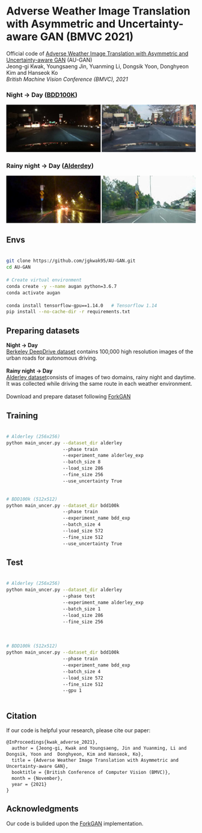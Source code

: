 # Adverse Weather Image Translation with Asymmetric and Uncertainty-aware GAN (BMVC 2021)
Official code of [Adverse Weather Image Translation with Asymmetric and Uncertainty-aware GAN]() (AU-GAN)\
Jeong-gi Kwak, Youngsaeng Jin, Yuanming Li, Dongsik Yoon, Donghyeon Kim and Hanseok Ko </br>
*British Machine Vision Conference (BMVC), 2021*
</br>

### Night &rarr; Day ([BDD100K](https://bdd-data.berkeley.edu/))
<img src="./assets/augan_bdd.png" width="800">

### Rainy night &rarr; Day ([Alderdey](https://wiki.qut.edu.au/pages/viewpage.action?pageId=181178395))
<img src="./assets/augan_alderley.png" width="800">
</br>


## **Envs**

```bash

git clone https://github.com/jgkwak95/AU-GAN.git
cd AU-GAN

# Create virtual environment
conda create -y --name augan python=3.6.7
conda activate augan

conda install tensorflow-gpu==1.14.0   # Tensorflow 1.14
pip install --no-cache-dir -r requirements.txt

```

## **Preparing datasets**

**Night &rarr; Day** </br>
[Berkeley DeepDrive dataset](https://bdd-data.berkeley.edu/) contains 100,000 high resolution images of the urban roads for autonomous driving.</br></br>
**Rainy night &rarr; Day** </br>
[Alderley dataset](https://wiki.qut.edu.au/pages/viewpage.action?pageId=181178395)consists of images of two domains,
rainy night and daytime. It was collected while driving the same route in each weather environment.</br>
</br>
Download and prepare dataset following [ForkGAN](https://github.com/zhengziqiang/ForkGAN)

## Training

```bash

# Alderley (256x256)
python main_uncer.py --dataset_dir alderley
                     --phase train
                     --experiment_name alderley_exp
                     --batch_size 8 
                     --load_size 286 
                     --fine_size 256 
                     --use_uncertainty True

```

```bash

# BDD100k (512x512)
python main_uncer.py --dataset_dir bdd100k 
                     --phase train
                     --experiment_name bdd_exp
                     --batch_size 4 
                     --load_size 572 
                     --fine_size 512 
                     --use_uncertainty True

```

## Test

```bash

# Alderley (256x256)
python main_uncer.py --dataset_dir alderley
                     --phase test
                     --experiment_name alderley_exp
                     --batch_size 1 
                     --load_size 286 
                     --fine_size 256 
                    
```

```bash

# BDD100k (512x512)
python main_uncer.py --dataset_dir bdd100k
                     --phase train
                     --experiment_name bdd_exp
                     --batch_size 4 
                     --load_size 572 
                     --fine_size 512 
                     --gpu 1 
                    

```


## **Citation**
If our code is helpful your research, please cite our paper:
```
@InProceedings{kwak_adverse_2021},
  author = {Jeong-gi, Kwak and Youngsaeng, Jin and Yuanming, Li and Dongsik, Yoon and  Donghyeon, Kim and Hanseok, Ko},
  title = {Adverse Weather Image Translation with Asymmetric and Uncertainty-aware GAN},
  booktitle = {British Conference of Computer Vision (BMVC)},
  month = {November},
  year = {2021}
}
```
## Acknowledgments
Our code is bulided upon the [ForkGAN](https://www.ecva.net/papers/eccv_2020/papers_ECCV/papers/123480154.pdf) implementation.
